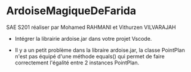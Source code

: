 # ArdoiseMagiqueDeFarida

SAE S201 réaliser par Mohamed RAHMANI et Vithurzen VILVARAJAH

- Intégrer la librairie ardoise.jar dans votre projet Vscode.

- Il y a un petit problème dans la libraire ardoise.jar, la classe PointPlan n'est pas équipé d'une méthode equals() qui permet de faire correctement l'égalité entre 2 instances PointPlan.
